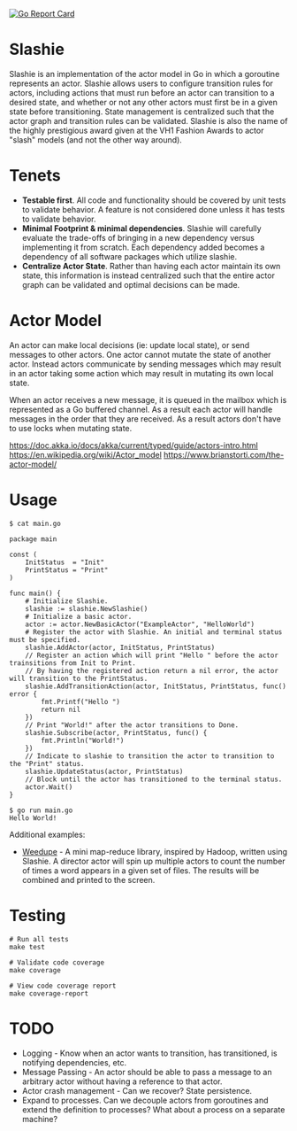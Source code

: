 [![Go Report Card](https://goreportcard.com/badge/github.com/strategicpause/slashie)](https://goreportcard.com/report/github.com/strategicpause/slashie)

# Slashie
Slashie is an implementation of the actor model in Go in which a goroutine represents an actor. 
Slashie allows users to configure transition rules for actors, including actions that must run before an actor can 
transition to a desired state, and whether or not any other actors must first be in a given state before transitioning. 
State management is centralized such that the actor graph and transition rules can be validated. Slashie is also the 
name of the highly prestigious award given at the VH1 Fashion Awards to actor "slash" models (and not the other way 
around).

# Tenets
* **Testable first**. All code and functionality should be covered by unit tests to validate behavior. A feature is not
considered done unless it has tests to validate behavior.
* **Minimal Footprint & minimal dependencies**. Slashie will carefully evaluate the trade-offs of bringing in a new 
dependency versus implementing it from scratch. Each dependency added becomes a dependency of all software packages
which utilize slashie.
* **Centralize Actor State**. Rather than having each actor maintain its own state, this information is instead 
centralized such that the entire actor graph can be validated and optimal decisions can be made.

# Actor Model
An actor can make local decisions (ie: update local state), or send messages to other actors. One actor cannot mutate
the state of another actor. Instead actors communicate by sending messages which may result in an actor taking some 
action which may result in mutating its own local state.

When an actor receives a new message, it is queued in the mailbox which is represented as a Go buffered channel. As a
result each actor will handle messages in the order that they are received. As a result actors don't have to use locks
when mutating state.

https://doc.akka.io/docs/akka/current/typed/guide/actors-intro.html
https://en.wikipedia.org/wiki/Actor_model
https://www.brianstorti.com/the-actor-model/

# Usage
~~~~
$ cat main.go

package main

const (
	InitStatus  = "Init"
	PrintStatus = "Print"
)

func main() {
    # Initialize Slashie.
    slashie := slashie.NewSlashie()
    # Initialize a basic actor.
    actor := actor.NewBasicActor("ExampleActor", "HelloWorld")
    # Register the actor with Slashie. An initial and terminal status must be specified.
    slashie.AddActor(actor, InitStatus, PrintStatus)
    // Register an action which will print "Hello " before the actor trainsitions from Init to Print.
    // By having the registered action return a nil error, the actor will transition to the PrintStatus. 
    slashie.AddTransitionAction(actor, InitStatus, PrintStatus, func() error {
        fmt.Printf("Hello ")
        return nil
    })
    // Print "World!" after the actor transitions to Done.
    slashie.Subscribe(actor, PrintStatus, func() {
        fmt.Println("World!")
    })
    // Indicate to slashie to transition the actor to transition to the "Print" status.
    slashie.UpdateStatus(actor, PrintStatus)
    // Block until the actor has transitioned to the terminal status.
    actor.Wait()
}

$ go run main.go
Hello World!
~~~~
Additional examples:
* [Weedupe](https://github.com/strategicpause/slashie-weedupe) - A mini map-reduce library, inspired by Hadoop, written
using Slashie. A director actor will spin up multiple actors to count the number of times a word appears in a given set 
of files. The results will be combined and printed to the screen.
# Testing
~~~~
# Run all tests
make test

# Validate code coverage
make coverage

# View code coverage report
make coverage-report
~~~~

# TODO
- Logging - Know when an actor wants to transition, has transitioned, is notifying dependencies, etc.
- Message Passing - An actor should be able to pass a message to an arbitrary actor without having a reference to that actor.
- Actor crash management - Can we recover? State persistence.
- Expand to processes. Can we decouple actors from goroutines and extend the definition to processes? What about a process on a separate machine? 
